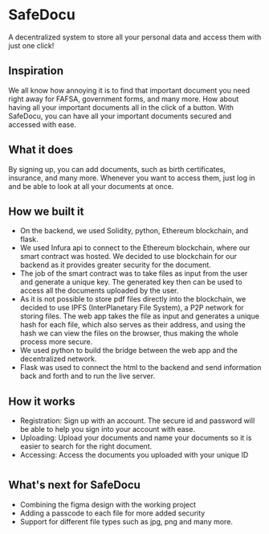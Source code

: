 # SafeDocu

 A decentralized system to store all your personal data and access them with just one click!

## Inspiration

We all know how annoying it is to find that important document you need right away for FAFSA, government forms, and many more. How about having all your important documents all in the click of a button. With SafeDocu, you can have all your important documents secured and accessed with ease.

## What it does

By signing up, you can add documents, such as birth certificates, insurance, and many more. Whenever you want to access them, just log in and be able to look at all your documents at once.

## How we built it

- On the backend, we used Solidity, python, Ethereum blockchain, and flask.  
- We used Infura api to connect to the Ethereum blockchain, where our smart contract was hosted. We decided to use blockchain for our backend as it provides greater security for the document.  
- The job of the smart contract was to take files as input from the user and generate a unique key. The generated key then can be used to access all the documents uploaded by the user.  
- As it is not possible to store pdf files directly into the blockchain, we decided to use IPFS (InterPlanetary File System), a P2P network for storing files. The web app takes the file as input and generates a unique hash for each file, which also serves as their address, and using the hash we can view the files on the browser, thus making the whole process more secure.  
- We used python to build the bridge between the web app and the decentralized network.  
- Flask was used to connect the html to the backend and send information back and forth and to run the live server.  

## How it works

- Registration: Sign up with an account. The secure id and password will be able to help you sign into your account with ease.  
- Uploading: Upload your documents and name your documents so it is easier to search for the right document.  
- Accessing: Access the documents you uploaded with your unique ID  

# 

## What's next for SafeDocu

- Combining the figma design with the working project
- Adding a passcode to each file for more added security
- Support for different file types such as jpg, png and many more.
